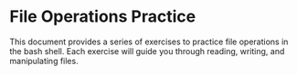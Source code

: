 # File Operations Practice

This document provides a series of exercises to practice file operations in
the bash shell. Each exercise will guide you through reading, writing, and
manipulating files.
